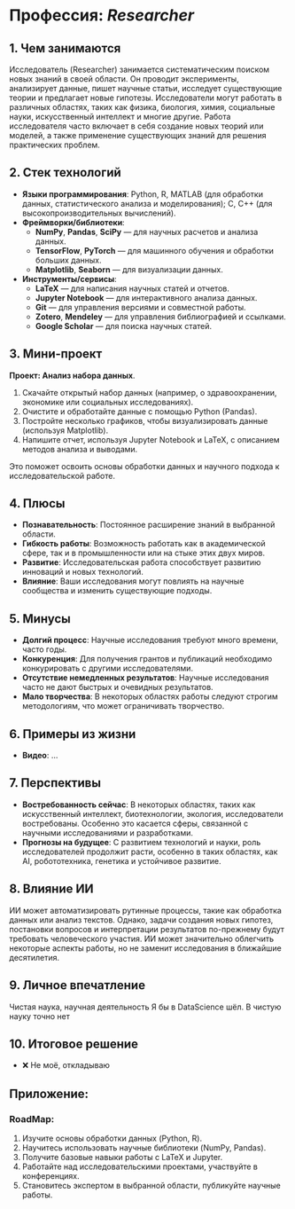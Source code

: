 # Профессия: *Researcher*

## 1. Чем занимаются
Исследователь (Researcher) занимается систематическим поиском новых знаний в своей области. Он проводит эксперименты, анализирует данные, пишет научные статьи, исследует существующие теории и предлагает новые гипотезы. Исследователи могут работать в различных областях, таких как физика, биология, химия, социальные науки, искусственный интеллект и многие другие. Работа исследователя часто включает в себя создание новых теорий или моделей, а также применение существующих знаний для решения практических проблем.

## 2. Стек технологий
* **Языки программирования**: Python, R, MATLAB (для обработки данных, статистического анализа и моделирования); C, C++ (для высокопроизводительных вычислений).
* **Фреймворки/библиотеки**:
  - **NumPy**, **Pandas**, **SciPy** — для научных расчетов и анализа данных.
  - **TensorFlow**, **PyTorch** — для машинного обучения и обработки больших данных.
  - **Matplotlib**, **Seaborn** — для визуализации данных.
* **Инструменты/сервисы**:
  - **LaTeX** — для написания научных статей и отчетов.
  - **Jupyter Notebook** — для интерактивного анализа данных.
  - **Git** — для управления версиями и совместной работы.
  - **Zotero**, **Mendeley** — для управления библиографией и ссылками.
  - **Google Scholar** — для поиска научных статей.

## 3. Мини-проект
**Проект: Анализ набора данных**. 
1. Скачайте открытый набор данных (например, о здравоохранении, экономике или социальных исследованиях).
2. Очистите и обработайте данные с помощью Python (Pandas).
3. Постройте несколько графиков, чтобы визуализировать данные (используя Matplotlib).
4. Напишите отчет, используя Jupyter Notebook и LaTeX, с описанием методов анализа и выводами.

Это поможет освоить основы обработки данных и научного подхода к исследовательской работе.

## 4. Плюсы
- **Познавательность**: Постоянное расширение знаний в выбранной области.
- **Гибкость работы**: Возможность работать как в академической сфере, так и в промышленности или на стыке этих двух миров.
- **Развитие**: Исследовательская работа способствует развитию инноваций и новых технологий.
- **Влияние**: Ваши исследования могут повлиять на научные сообщества и изменить существующие подходы.

## 5. Минусы
- **Долгий процесс**: Научные исследования требуют много времени, часто годы.
- **Конкуренция**: Для получения грантов и публикаций необходимо конкурировать с другими исследователями.
- **Отсутствие немедленных результатов**: Научные исследования часто не дают быстрых и очевидных результатов.
- **Мало творчества**: В некоторых областях работы следуют строгим методологиям, что может ограничивать творчество.

## 6. Примеры из жизни
* **Видео**: ...

## 7. Перспективы
- **Востребованность сейчас**: В некоторых областях, таких как искусственный интеллект, биотехнологии, экология, исследователи востребованы. Особенно это касается сферы, связанной с научными исследованиями и разработками.
- **Прогнозы на будущее**: С развитием технологий и науки, роль исследователей продолжит расти, особенно в таких областях, как AI, робототехника, генетика и устойчивое развитие.

## 8. Влияние ИИ
ИИ может автоматизировать рутинные процессы, такие как обработка данных или анализ текстов. Однако, задачи создания новых гипотез, постановки вопросов и интерпретации результатов по-прежнему будут требовать человеческого участия. ИИ может значительно облегчить некоторые аспекты работы, но не заменит исследования в ближайшие десятилетия.

## 9. Личное впечатление
Чистая наука, научная деятельность
Я бы в DataScience шёл. В чистую науку точно нет

## 10. Итоговое решение
* ❌ Не моё, откладываю

## Приложение:
### RoadMap:
1. Изучите основы обработки данных (Python, R).
2. Научитесь использовать научные библиотеки (NumPy, Pandas).
3. Получите базовые навыки работы с LaTeX и Jupyter.
4. Работайте над исследовательскими проектами, участвуйте в конференциях.
5. Становитесь экспертом в выбранной области, публикуйте научные работы.
